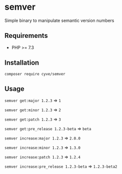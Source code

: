 # semver
Simple binary to manipulate semantic version numbers

## Requirements
- PHP >= 7.3

## Installation
`composer require cyve/semver`

## Usage
`semver get:major 1.2.3` => `1`

`semver get:minor 1.2.3` => `2`

`semver get:patch 1.2.3` => `3`

`semver get:pre_release 1.2.3-beta` => `beta`

`semver increase:major 1.2.3` => `2.0.0`

`semver increase:minor 1.2.3` => `1.3.0`

`semver increase:patch 1.2.3` => `1.2.4`

`semver increase:pre_release 1.2.3-beta` => `1.2.3-beta2`
